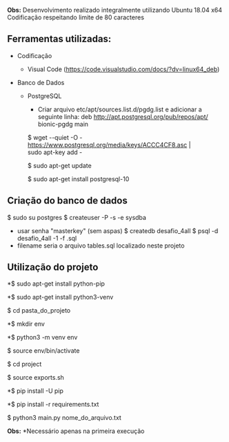 **Obs:** Desenvolvimento realizado integralmente utilizando Ubuntu 18.04 x64
     Codificação respeitando limite de 80 caracteres


## Ferramentas utilizadas:
- Codificação
  - Visual Code (https://code.visualstudio.com/docs/?dv=linux64_deb)

- Banco de Dados
  - PostgreSQL
    - Criar arquivo etc/apt/sources.list.d/pgdg.list e adicionar a seguinte linha: deb http://apt.postgresql.org/pub/repos/apt/ bionic-pgdg main

    $ wget --quiet -O - https://www.postgresql.org/media/keys/ACCC4CF8.asc | \
      sudo apt-key add -

    $ sudo apt-get update

    $ sudo apt-get install postgresql-10


## Criação do banco de dados
 $ sudo su postgres
 $ createuser -P -s -e sysdba
   - usar senha "masterkey" (sem aspas)
 $ createdb desafio_4all
 $ psql -d desafio_4all -1 -f <filename>.sql
   - filename seria o arquivo tables.sql localizado neste projeto

## Utilização do projeto
  *$ sudo apt-get install python-pip

  *$ sudo apt-get install python3-venv

  $ cd pasta_do_projeto

  *$ mkdir env

  *$ python3 -m venv env

  $ source env/bin/activate

  $ cd project

  $ source exports.sh

  *$ pip install -U pip

  *$ pip install -r requirements.txt
  
  $ python3 main.py nome_do_arquivo.txt


**Obs:** *Necessário apenas na primeira execução

